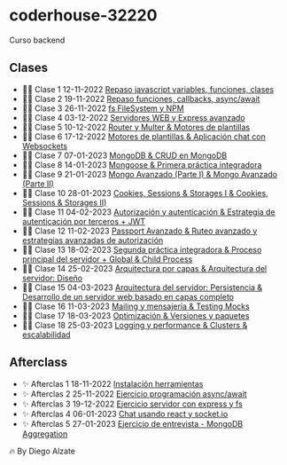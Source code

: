 # coderhouse-32220
Curso backend

## Clases

- 💪🏻 Clase 1 12-11-2022 [Repaso javascript variables, funciones, clases](https://coderhouse.zoom.us/rec/share/nsc5k4klm5bs8pPNRRFOIp7ANgZ72WczCV1P4boEcvdg5DcOyitlsoZrOS212J3k.yFBNnQhhXvEjinhV)
- 💪🏻 Clase 2 19-11-2022 [Repaso funciones, callbacks, async/await](https://coderhouse.zoom.us/rec/share/aCWiFn3GjzdOY38vPFBNMoAky-enUND223Pbuv-B_X7SfcBEl1tEWbCdeqAp3l9D.trU-JQOtQHyt57RX)
- 💪🏻 Clase 3 26-11-2022 [fs FileSystem y NPM](https://coderhouse.zoom.us/rec/share/ErjsT5snOahsuYNUwiRbMIrE2tRGZiROc-OralB1ADkGTy3w0RQWXEYziAnXD_U.a-JgRHNk2llhYvPW)
- 💪🏻 Clase 4 03-12-2022 [Servidores WEB y Express avanzado](https://coderhouse.zoom.us/rec/share/-R4UzbI_-Bj4XIGAmFE17CnaWXu2XSkejHXnvZzB27JVl2VtxiFiBM7mGpcWpZYw.x5fY7hkpHcAuy72m)
- 💪🏻 Clase 5 10-12-2022 [Router y Multer & Motores de plantillas](https://coderhouse.zoom.us/rec/play/aLdMm23A6lCaicaiXbgK3nPK17lHRPAKJpUYa0V6NECj7HV9BoeVDmuu8hWMc8dtzh0XoHeiU1p8L2Y.eCr63YYwEkxyVi9y)
- 💪🏻 Clase 6 17-12-2022 [Motores de plantillas & Aplicación chat con Websockets](https://coderhouse.zoom.us/rec/share/UyKF4o1_1-2TKRjql4pi91echfMFEFInK6gyPkbJJERioHORVKOmupHxJIu5rxXo.nfx_EbqvWgrohG_9)
- 💪🏻 Clase 7 07-01-2023 [MongoDB & CRUD en MongoDB](https://coderhouse.zoom.us/rec/share/Dv2RPPMHnpLq5pI_lK6OQlVs8aaskEp3lZm9KCGxAxV-ABOTK4xWlfzmNo65lNIa.C20ZNwqmm03O-dm7)
- 💪🏻 Clase 8 14-01-2023 [Mongoose & Primera práctica integradora](https://coderhouse.zoom.us/rec/share/B_wdD3_BQrd-cfKC5epBdqoEmxaQ--UKO-8aoDQ5FiKcyqPEFXdf0X-RVoul6Tpd.v60jBoToocu_VU1m)
- 💪🏻 Clase 9 21-01-2023 [Mongo Avanzado (Parte I) & Mongo Avanzado (Parte II)](https://coderhouse.zoom.us/rec/share/XlQebe-VsOIHhts5lS3G-HzswW5O8RqA_JTiWUyx8z7aXGR0_T3LYqbrWzDREub6.xL2R01XIt1lX1jOI)
- 💪🏻 Clase 10 28-01-2023 [Cookies, Sessions & Storages I & Cookies, Sessions & Storages II)](https://coderhouse.zoom.us/rec/share/VRxkzUSkHjH7I80Z8oQshJdQbbcwhjB1jMWeZb2VEKUc9FIAl8S8OcAlMmpJkLSc.tGazp4Mq62EhdM6E)
- 💪🏻 Clase 11 04-02-2023 [Autorización y autenticación & Estrategia de autenticación por terceros + JWT](https://coderhouse.zoom.us/rec/share/d2uT7JpHvcpYLPaNJdhCmeYhfJeHYb6N8jJrL9rKbhLHO4WciDgncKugfTQ4joA.8gF3btFkX7HNi4qb)
- 💪🏻 Clase 12 11-02-2023 [Passport Avanzado & Ruteo avanzado y estrategias avanzadas de autorización](https://drive.google.com/drive/u/0/folders/1yYz7DZNu-vZ37mB7TM5KPSr_w4Ira8Sl)
- 💪🏻 Clase 13 18-02-2023 [Segunda práctica integradora & Proceso principal del servidor + Global & Child Process](https://coderhouse.zoom.us/rec/share/8EnCgvT9LhX4vElJFQbe_O8FPeSXYVL17ikohByj7d_UtBNmOVTsT3RciVioduE4.GiX3_glh_7ujjVn0)
- 💪🏻 Clase 14 25-02-2023 [Arquitectura por capas & Arquitectura del servidor: Diseño](https://coderhouse.zoom.us/rec/share/8EnCgvT9LhX4vElJFQbe_O8FPeSXYVL17ikohByj7d_UtBNmOVTsT3RciVioduE4.GiX3_glh_7ujjVn0)
- 💪🏻 Clase 15 04-03-2023 [Arquitectura del servidor: Persistencia & Desarrollo de un servidor web basado en capas completo](https://coderhouse.zoom.us/rec/share/Kq1S3NNJhovf_F7etypmHziAi6CLka0eCERzhYOYQg2jOynIr2_ZTcgvJ0n0TjAB.QvBVsPwSabchaYF_)
- 💪🏻 Clase 16 11-03-2023 [Mailing y mensajería & Testing Mocks](https://coderhouse.zoom.us/rec/share/Kq1S3NNJhovf_F7etypmHziAi6CLka0eCERzhYOYQg2jOynIr2_ZTcgvJ0n0TjAB.QvBVsPwSabchaYF_)
- 💪🏻 Clase 17 18-03-2023 [Optimización & Versiones y paquetes](https://coderhouse.zoom.us/rec/share/1aYewtscw1Et-UlYBB9X-rEkwGgJTfrESKcjFNilUaXpVu5fuyZA5e6dLjYCW1s.BILuQUHIgmAz2WTX)
- 💪🏻 Clase 18 25-03-2023 [Logging y performance & Clusters & escalabilidad](https://coderhouse.zoom.us/rec/share/SuToIL5f4oCJp_zC30i6fSR8qm41GgglgyTpKtrrQJqKTv-E1z2TDA5Q-dDKYnaB.31PJdhpK-REMPIql)

## Afterclass

- ✨ Afterclas 1 18-11-2022 [Instalación herramientas](https://drive.google.com/file/d/1TDUEO6etHvpTS19R47zj2_pqorFv7yOc/view?usp=sharing)
- ✨ Afterclas 2 25-11-2022 [Ejercicio programación async/await](https://coderhouse.zoom.us/rec/share/tXpVrV0paOEYNPU8EXxey2CI4K6xRpzzKRgCfaGGunh3OdbECJAHH6rpQzG6DKWX.Ly0Q2fw53bBO2CKB)
- ✨ Afterclas 3 19-12-2022 [Ejercicio servidor con express y fs](https://coderhouse.zoom.us/rec/share/FTtUB1evBiWBk-JSa4_IZgjknCqvBlrHxJDegvdMy3oVgCKrsvJAh-ZrOz2gnhCe.TPBbNzmS9C5HlJOi)
- ✨ Afterclas 4 06-01-2023 [Chat usando react y socket.io](https://coderhouse.zoom.us/rec/share/jyY38RNJNI1gHMYTm3tFnNVmQOP2eIM2_qwG1fZws6blu6zeVthm4xMGcjirNXY.WaAAdE4DSOkCCOY3)
- ✨ Afterclas 5 27-01-2023 [Ejercicio de entrevista - MongoDB Aggregation](https://coderhouse.zoom.us/rec/share/XlQebe-VsOIHhts5lS3G-HzswW5O8RqA_JTiWUyx8z7aXGR0_T3LYqbrWzDREub6.xL2R01XIt1lX1jOI)

🔥 By Diego Alzate
